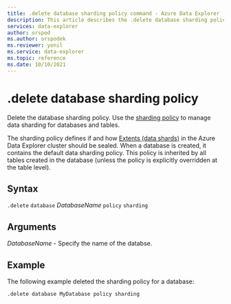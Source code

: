 ```yaml
---
title: .delete database sharding policy command - Azure Data Explorer
description: This article describes the .delete database sharding policy command in Azure Data Explorer.
services: data-explorer
author: orspod
ms.author: orspodek
ms.reviewer: yonil
ms.service: data-explorer
ms.topic: reference
ms.date: 10/10/2021
---
```

# .delete database sharding policy

Delete the database sharding policy. Use the [sharding policy](../management/shardingpolicy.md) to manage data sharding for databases and tables.  

The sharding policy defines if and how [Extents (data shards)](../management/extents-overview.md) in the Azure Data Explorer cluster should be sealed. When a database is created, it contains the default data sharding policy. This policy is inherited by all tables created in the database (unless the policy is explicitly overridden at the table level).

## Syntax

`.delete` `database` *DatabaseName* `policy` `sharding`

## Arguments

*DatabaseName* - Specify the name of the databse.

## Example

The following example deleted the sharding policy for a database:

```kusto
.delete database MyDatabase policy sharding 
```